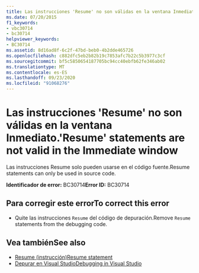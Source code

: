 ```yaml
---
title: Las instrucciones 'Resume' no son válidas en la ventana Inmediato.
ms.date: 07/20/2015
f1_keywords:
- vbc30714
- bc30714
helpviewer_keywords:
- BC30714
ms.assetid: 8d16ad8f-6c2f-47bd-beb0-4b2dde465726
ms.openlocfilehash: c882dfc5eb2b82b19c7853afc7b22c5b3977c3cf
ms.sourcegitcommit: bf5c5850654187705bc94cc40ebfb62fe346ab02
ms.translationtype: MT
ms.contentlocale: es-ES
ms.lasthandoff: 09/23/2020
ms.locfileid: "91068276"
---
```

# <a name="resume-statements-are-not-valid-in-the-immediate-window"></a><span data-ttu-id="f0236-102">Las instrucciones 'Resume' no son válidas en la ventana Inmediato.</span><span class="sxs-lookup"><span data-stu-id="f0236-102">'Resume' statements are not valid in the Immediate window</span></span>

<span data-ttu-id="f0236-103">Las instrucciones Resume solo pueden usarse en el código fuente.</span><span class="sxs-lookup"><span data-stu-id="f0236-103">Resume statements can only be used in source code.</span></span>  
  
 <span data-ttu-id="f0236-104">**Identificador de error:** BC30714</span><span class="sxs-lookup"><span data-stu-id="f0236-104">**Error ID:** BC30714</span></span>  
  
## <a name="to-correct-this-error"></a><span data-ttu-id="f0236-105">Para corregir este error</span><span class="sxs-lookup"><span data-stu-id="f0236-105">To correct this error</span></span>  
  
- <span data-ttu-id="f0236-106">Quite las instrucciones `Resume` del código de depuración.</span><span class="sxs-lookup"><span data-stu-id="f0236-106">Remove `Resume` statements from the debugging code.</span></span>  
  
## <a name="see-also"></a><span data-ttu-id="f0236-107">Vea también</span><span class="sxs-lookup"><span data-stu-id="f0236-107">See also</span></span>

- [<span data-ttu-id="f0236-108">Resume (instrucción)</span><span class="sxs-lookup"><span data-stu-id="f0236-108">Resume statement</span></span>](../language-reference/statements/resume-statement.md)
- [<span data-ttu-id="f0236-109">Depurar en Visual Studio</span><span class="sxs-lookup"><span data-stu-id="f0236-109">Debugging in Visual Studio</span></span>](/visualstudio/debugger/debugger-feature-tour)
